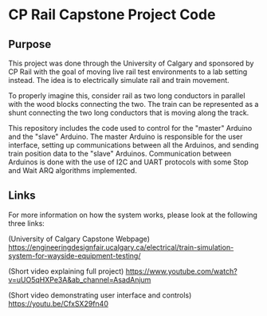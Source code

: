 # CP Rail Capstone Project Code
## Purpose
This project was done through the University of Calgary and sponsored by CP Rail with the goal of moving live rail test environments to a lab setting instead. The idea is to electrically simulate rail and train movement. 

To properly imagine this, consider rail as two long conductors in parallel with the wood blocks connecting the two. The train can be represented as a shunt connecting the two long conductors that is moving along the track.

This repository includes the code used to control for the "master" Arduino and the "slave" Arduino. The master Arduino is responsible for the user interface, setting up communications between all the Arduinos, and sending train position data to the "slave" Arduinos. Communication between Arduinos is done with the use of I2C and UART protocols with some Stop and Wait ARQ algorithms implemented. 

## Links
For more information on how the system works, please look at the following three links:

(University of Calgary Capstone Webpage)
https://engineeringdesignfair.ucalgary.ca/electrical/train-simulation-system-for-wayside-equipment-testing/

(Short video explaining full project)
https://www.youtube.com/watch?v=uUO5qHXPe3A&ab_channel=AsadAnjum

(Short video demonstrating user interface and controls)
https://youtu.be/CfxSX29fn40